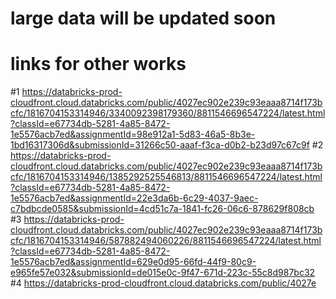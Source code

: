 # large data will be updated soon
# links for other works
#1
https://databricks-prod-cloudfront.cloud.databricks.com/public/4027ec902e239c93eaaa8714f173bcfc/1816704153314946/3340092398179360/8811546696547224/latest.html?classId=e67734db-5281-4a85-8472-1e5576acb7ed&assignmentId=98e912a1-5d83-46a5-8b3e-1bd16317306d&submissionId=31266c50-aaaf-f3ca-d0b2-b23d97c67c9f
#2
https://databricks-prod-cloudfront.cloud.databricks.com/public/4027ec902e239c93eaaa8714f173bcfc/1816704153314946/1385292525546813/8811546696547224/latest.html?classId=e67734db-5281-4a85-8472-1e5576acb7ed&assignmentId=22e3da6b-6c29-4037-9aec-c7bdbcde0585&submissionId=4cd51c7a-1841-fc26-06c6-878629f808cb
#3
https://databricks-prod-cloudfront.cloud.databricks.com/public/4027ec902e239c93eaaa8714f173bcfc/1816704153314946/587882494060226/8811546696547224/latest.html?classId=e67734db-5281-4a85-8472-1e5576acb7ed&assignmentId=629e0d95-66fd-44f9-80c9-e965fe57e032&submissionId=de015e0c-9f47-671d-223c-55c8d987bc32
#4
https://databricks-prod-cloudfront.cloud.databricks.com/public/4027e
